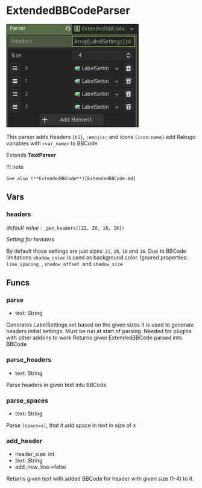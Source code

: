 # ExtendedBBCodeParser

![](assets/bb-inspector.png)

This parser adds Headers `{h1}`, `:emojis:` and icons `[icon:name]`
add Rakugo variables with `<var_name>` to BBCode

Extends **TextParser**

!!! note

    See also (**ExtendedBBCode**)[ExtendedBBCode.md]

## Vars

### headers

*default value* : `_gen_headers([22, 20, 18, 16])`

*Setting for headers*

By default those settings are just sizes: `22`, `20`, `18` and `16`.
Due to BBCode limitations `shadow_color` is used as background color.
Ignored properties: `line_spacing `, `shadow_offset `and `shadow_size`

## Funcs

### parse

- text: String

Generates LabelSettings set based on the given sizes
It is used to generate headers initial settings.
Must be run at start of parsing.
Needed for plugins with other addons to work
Returns given ExtendedBBCode parsed into BBCode

### parse_headers

- text: String

Parse headers in given text into BBCode

### parse_spaces

- text: String

Parse `[space=x]`, that it add space in text in size of x

### add_header

- header_size: int
- text: String
- add_new_line:=false

Returns given text with added BBCode for header with given size (1-4) to it.
